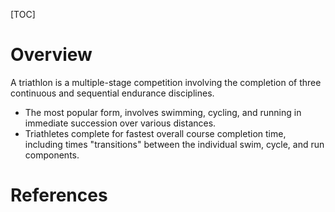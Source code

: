 [TOC]

# Overview

A triathlon is a multiple-stage competition involving the completion of
three continuous and sequential endurance disciplines.
- The most popular form, involves swimming, cycling, and running in
  immediate succession over various distances.
- Triathletes complete for fastest overall course completion time,
  including times "transitions" between the individual swim, cycle, and
  run components.

# References

[wiki]: https://en.wikipedia.org/wiki/Triathlon
[ironman]: https://en.wikipedia.org/wiki/Ironman_Triathlon
